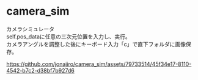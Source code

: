 # camera_sim
カメラシミュレータ
</br>
self.pos_dataに任意の三次元位置を入力し、実行。</br>
カメラアングルを調整した後にキーボード入力「c」で直下フォルダに画像保存。



https://github.com/jonajiro/camera_sim/assets/79733514/45f34e17-8110-4542-b7c2-d38bf7b927d6

